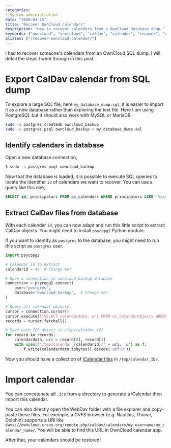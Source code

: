 ```yaml
---
categories:
- System administration
date: "2020-04-15"
title: "Recover OwnCloud calendars"
description: "How to recover calendars from a OwnCloud database dump."
keywords: ["owncloud", "nextcloud", "caldav", "calendar", "recover", "dump", "database", "sql", "removed"]
aliases: ["/recover-owncloud-calendar/"]
---
```


I had to recover someone's calendars from an OwnCloud SQL dump.
I will detail the steps I went through in this post.

# Export CalDav calendar from SQL dump

To explore a large SQL file, here `my_database_dump.sql`, it is easier to import it
as a new database rather than exploring the text file.
Here I am using PostgreSQL but it should also work with MySQL or MariaDB.

```bash
sudo -u postgres createdb owncloud_backup
sudo -u postgres psql owncloud_backup < my_database_dump.sql
```

## Identify calendars in database

Open a new database connection,

```bash
$ sudo -u postgres psql owncloud_backup
```

Now that the database is loaded, it is possible to execute SQL queries to locate the identifier `id` of calendars we want to recover.
You can use a query like this one,

```sql
SELECT id, principaluri FROM oc_calendars WHERE principaluri LIKE '%username';
```

## Extract CalDav files from database

With each calendar `id`, you can now adapt and run this little script to extract
CalDav objects.
You might need to install `psycopg2` Python module.

If you want to identify as `postgres` to the database, you might need to run this script as `postgres` user.

```python
import psycopg2

# Calendar id to extract
calendarid = 42  # Change me!

# Open a connection to owncloud_backup database
connection = psycopg2.connect(
    user="postgres",
    database="owncloud_backup",  # Change me!
)

# Query all calendar objects
cursor = connection.cursor()
cursor.execute(f"SELECT calendardata, uri FROM oc_calendarobjects WHERE calendarid = {calendarid}")
records = cursor.fetchall() 

# Save each ICS object in /tmp/calendar_42/
for record in records:
    calendardata, uri = record[0], record[1]
    with open(f"/tmp/calendar_{calendarid}/" + uri, 'w') as f:
        f.write(calendardata.tobytes().decode('utf-8'))
```

Now you should have a collection of [iCalendar files](https://fr.wikipedia.org/wiki/ICalendar)
in `/tmp/calendar_ID/`.

# Import calendar

You can concatenate all `.ics` from a directory to generate a iCalendar
then import this calendar.

You can also directly open the WebDav folder with a file explorer and copy-paste these files.
For exemple, a GVFS browser (e.g. Nautilus, Thunar, Dolphin) supports a URI like
`davs://owncloud.crans.org/remote.php/caldav/calendars/my_username/my_calendar_name/`.
You will be able to find this URL in OwnCloud calendar app.

After that, your calendars should be restored!
